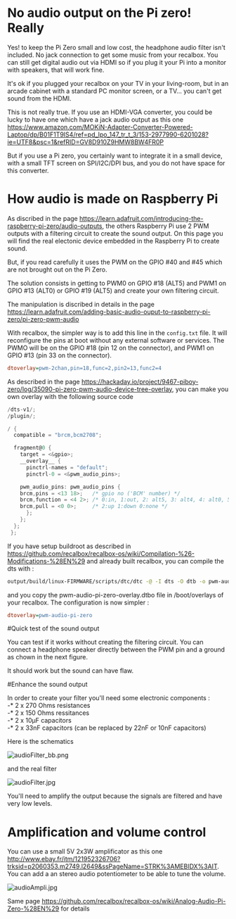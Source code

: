 # No audio output on the Pi zero! Really

Yes! to keep the Pi Zero small and low cost, the headphone audio filter isn't included. No jack connection to get some music from your recalbox. You can still get digital audio out via HDMI so if you plug it your Pi into a monitor with speakers, that will work fine.

It's ok if you plugged your recalbox on your TV in your living-room, but in an arcade cabinet with a standard PC monitor screen, or a TV... you can't get sound from the HDMI.

This is not really true. If you use an HDMI-VGA converter, you could be lucky to have one which have a jack audio output as this one https://www.amazon.com/MOKiN-Adapter-Converter-Powered-Laptop/dp/B01F1T9IS4/ref=pd_lpo_147_tr_t_3/153-2977990-6201028?ie=UTF8&psc=1&refRID=GV8D910Z9HMW8BW4FR0P

But if you use a Pi zero, you certainly want to integrate it in a small device, with a small TFT screen on SPI/I2C/DPI bus, and you do not have space for this converter.

# How audio is made on Raspberry Pi

As discribed in the page https://learn.adafruit.com/introducing-the-raspberry-pi-zero/audio-outputs, the others Raspberry Pi use 2 PWM outputs with a filtering circuit to create the sound output. On this page you will find the real electonic device embedded in the Raspberry Pi to create sound.

But, if you read carefully it uses the PWM on the GPIO #40 and #45 which are not brought out on the Pi Zero. 

The solution consists in getting to PWM0 on GPIO #18 (ALT5) and PWM1 on GPIO #13 (ALT0) or GPIO #19 (ALT5) and create your own filtering circuit.

The manipulation is discribed in details in the page https://learn.adafruit.com/adding-basic-audio-ouput-to-raspberry-pi-zero/pi-zero-pwm-audio

With recalbox, the simpler way is to add this line in the `config.txt` file. It will reconfigure the pins at boot without any external software or services. The PWMO will be on the GPIO #18 (pin 12 on the connector), and PWM1 on GPIO #13 (pin 33 on the connector).

```ini
dtoverlay=pwm-2chan,pin=18,func=2,pin2=13,func2=4
```

As described in the page https://hackaday.io/project/9467-piboy-zero/log/35090-pi-zero-pwm-audio-device-tree-overlay, you can make you own overlay with the following source code


```c
/dts-v1/;
/plugin/;

/ {
  compatible = "brcm,bcm2708";

  fragment@0 {
    target = <&gpio>;
    __overlay__ {
      pinctrl-names = "default";
      pinctrl-0 = <&pwm_audio_pins>;

    pwm_audio_pins: pwm_audio_pins {
	brcm,pins = <13 18>;   /* gpio no ('BCM' number) */
	brcm,function = <4 2>; /* 0:in, 1:out, 2: alt5, 3: alt4, 4: alt0, 5: alt1, 6: alt2, 7: alt3 */
	brcm,pull = <0 0>;     /* 2:up 1:down 0:none */
      };
    };
  };
 };
```

If you have setup buildroot as described in https://github.com/recalbox/recalbox-os/wiki/Compilation-%26-Modifications-%28EN%29 and already built recalbox, you can compile the dts with :

```bash
output/build/linux-FIRMWARE/scripts/dtc/dtc -@ -I dts -O dtb -o pwm-audio-pi-zero-overlay.dtbo pwm-audio-pi-zero-overlay.dts
```
and you copy the pwm-audio-pi-zero-overlay.dtbo file in /boot/overlays of your recalbox. The configuration is now simpler : 
```ini
dtoverlay=pwm-audio-pi-zero
```
#Quick test of the sound output

You can test if it works without creating the filtering circuit. You can connect a headphone speaker directly between the PWM pin and a ground as chown in the next figure. 

It should work but the sound can have flaw. 

#Enhance the sound output

In order to create your filter you'll need some electronic components : 		
-* 2 x 270 Ohms resistances		
-* 2 x 150 Ohms ressitances		
-* 2 x 10µF capacitors		
-* 2 x 33nF capacitors (can be replaced by 22nF or 10nF capacitors)		
		
Here is the schematics		
		
![audioFilter_bb.png](http://images.morere.eu/audioFilter_bb.png)		
		
and the real filter		
		
![audioFilter.jpg](http://images.morere.eu/audioFilter.jpg)		
		
You'll need to amplify the output because the signals are filtered and have very low levels.		
		
# Amplification and volume control		
		
You can use a small 5V 2x3W amplificator as this one http://www.ebay.fr/itm/121952326706?trksid=p2060353.m2749.l2649&ssPageName=STRK%3AMEBIDX%3AIT. You can add a an stereo audio potentiometer to be able to tune the volume.		
		
![audioAmpli.jpg](http://images.morere.eu/audioAmpli.jpg)


Same page https://github.com/recalbox/recalbox-os/wiki/Analog-Audio-Pi-Zero-%28EN%29 for details
